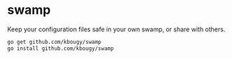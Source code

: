 # swamp
Keep your configuration files safe in your own swamp, or share with others.

```bash
go get github.com/kbougy/swamp
go install github.com/kbougy/swamp
```
